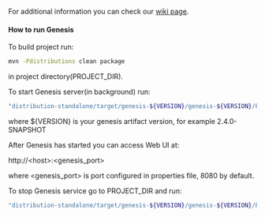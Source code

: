 For additional information you can check our [wiki page](https://github.com/griddynamics/OpenGenesis/wiki).

#### How to run Genesis
To build project run:
```bash
mvn -Pdistributions clean package
```

in project directory(PROJECT_DIR).

To start Genesis server(in background) run:
```bash
"distribution-standalone/target/genesis-${VERSION}/genesis-${VERSION}/bin/genesis.sh start"
```

where ${VERSION} is your genesis artifact version, for example 2.4.0-SNAPSHOT

After Genesis has started you can access Web UI at:

http://\<host\>:\<genesis_port\>

where \<genesis_port\> is port configured in properties file, 8080 by default.

To stop Genesis service go to PROJECT_DIR and run:
```bash
"distribution-standalone/target/genesis-${VERSION}/genesis-${VERSION}/bin/genesis.sh stop"
```
